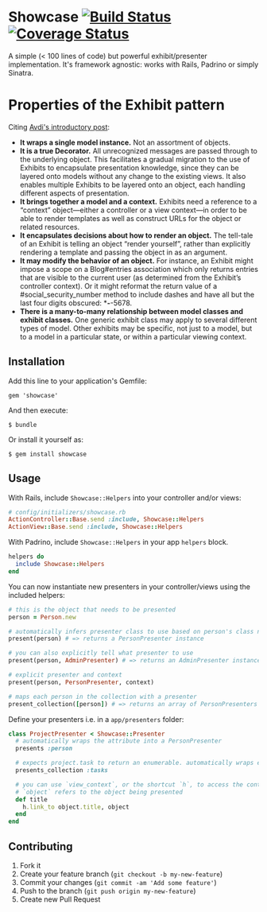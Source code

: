 # Showcase [![Build Status](https://travis-ci.org/welaika/showcase.png?branch=master)](https://travis-ci.org/welaika/showcase) [![Coverage Status](https://coveralls.io/repos/welaika/showcase/badge.png?branch=master)](https://coveralls.io/r/welaika/showcase)

A simple (< 100 lines of code) but powerful exhibit/presenter implementation. It's framework agnostic: works with Rails, Padrino or simply Sinatra.

# Properties of the Exhibit pattern

Citing [Avdi's introductory post](http://devblog.avdi.org/2012/06/04/displaycase-gem-now-available/):

* **It wraps a single model instance.** Not an assortment of objects.
* **It is a true Decorator.** All unrecognized messages are passed through to the underlying object. This facilitates a gradual migration to the use of Exhibits to encapsulate presentation knowledge, since they can be layered onto models without any change to the existing views. It also enables multiple Exhibits to be layered onto an object, each handling different aspects of presentation.
* **It brings together a model and a context.** Exhibits need a reference to a “context” object—either a controller or a view context—in order to be able to render templates as well as construct URLs for the object or related resources.
* **It encapsulates decisions about how to render an object.** The tell-tale of an Exhibit is telling an object “render yourself”, rather than explicitly rendering a template and passing the object in as an argument.
* **It may modify the behavior of an object.** For instance, an Exhibit might impose a scope on a Blog#entries association which only returns entries that are visible to the current user (as determined from the Exhibit’s controller context). Or it might reformat the return value of a #social_security_number method to include dashes and have all but the last four digits obscured: ***-**-5678.
* **There is a many-to-many relationship between model classes and exhibit classes.** One generic exhibit class may apply to several different types of model. Other exhibits may be specific, not just to a model, but to a model in a particular state, or within a particular viewing context.

## Installation

Add this line to your application's Gemfile:

    gem 'showcase'

And then execute:

    $ bundle

Or install it yourself as:

    $ gem install showcase

## Usage

With Rails, include `Showcase::Helpers` into your controller and/or views:

```ruby
# config/initializers/showcase.rb
ActionController::Base.send :include, Showcase::Helpers
ActionView::Base.send :include, Showcase::Helpers
```

With Padrino, include `Showcase::Helpers` in your app `helpers` block.

```ruby
helpers do
  include Showcase::Helpers
end
```

You can now instantiate new presenters in your controller/views using the included helpers:

```ruby
# this is the object that needs to be presented
person = Person.new

# automatically infers presenter class to use based on person's class name
present(person) # => returns a PersonPresenter instance

# you can also explicitly tell what presenter to use
present(person, AdminPresenter) # => returns an AdminPresenter instance

# explicit presenter and context
present(person, PersonPresenter, context)

# maps each person in the collection with a presenter
present_collection([person]) # => returns an array of PersonPresenters
```

Define your presenters i.e. in a `app/presenters` folder:

```ruby
class ProjectPresenter < Showcase::Presenter
  # automatically wraps the attribute into a PersonPresenter
  presents :person

  # expects project.task to return an enumerable. automatically wraps each task in a TaskPresenter presenter
  presents_collection :tasks

  # you can use `view_context`, or the shortcut `h`, to access the context.
  # `object` refers to the object being presented
  def title
    h.link_to object.title, object
  end
end
```

## Contributing

1. Fork it
2. Create your feature branch (`git checkout -b my-new-feature`)
3. Commit your changes (`git commit -am 'Add some feature'`)
4. Push to the branch (`git push origin my-new-feature`)
5. Create new Pull Request

